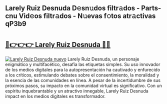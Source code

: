 ## Larely Ruiz Desnuda D𝚎sn𝚞dos filtr𝚊dos - Parts-cnu Vid𝚎os filtr𝚊dos - N𝚞evas f𝚘tos atr𝚊ctivas qP3b9

# <h2><a href="http://mb1dwmm.tromn.icu/?c=Larely+Ruiz+Desnuda">🔗👉👉👉 Larely Ruiz Desnuda 🔗🔗</a></h2>

[![Larely Ruiz Desnuda nuevo](https://i.imgur.com/pEAQMta.gif)](http://mb1dwmm.tromn.icu/?c=Larely+Ruiz+Desnuda)
Larely Ruiz Desnuda, un personaje enigmático y multifacético, desafía las etiquetas simples. Su uso innovador de los medios digitales para la autopresentación ha cautivado y enfurecido a los críticos, estimulando debates sobre el consentimiento, la moralidad y la esencia de las comunidades en línea. A pesar de la incertidumbre de sus próximos pasos, su impacto en la comunidad virtual es significativo. Con un espíritu inquebrantable y un atractivo innegable, Larely Ruiz Desnuda impact en los medios digitales es transformador.
